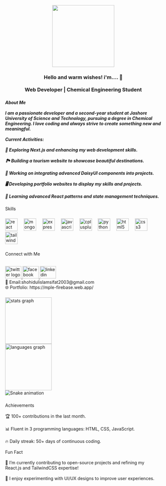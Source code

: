 
<div align="center">
  <img height="200" src="https://i.ibb.co.com/np1Z91G/Black-and-White-Gradient-Personal-Linked-In-Banner-6.png"  />
</div>

###

<h3 align="center">Hello and warm wishes! i'm.... 👋<br><br>Web  Developer | Chemical Engineering Student</h3>

###

<h5 align="left">About Me<br><br>I am a passionate developer and a second-year student at Jashore University of Science and Technology, pursuing a degree in Chemical Engineering. I love coding and always strive to create something new and meaningful.<br><br>Current Activities:<br><br>🔄 Exploring Next.js and enhancing my web development skills.<br><br>🏞️ Building a tourism website to showcase beautiful destinations.<br><br>🔧 Working on integrating advanced DaisyUI components into projects.<br><br>🖥️ Developing portfolio websites to display my skills and projects.<br><br>📖 Learning advanced React patterns and state management techniques.</h5>

###

<p align="left">Skills</p>

###

<div align="left">
  <img src="https://cdn.jsdelivr.net/gh/devicons/devicon/icons/react/react-original.svg" height="40" alt="react logo"  />
  <img width="12" />
  <img src="https://cdn.jsdelivr.net/gh/devicons/devicon/icons/mongodb/mongodb-original.svg" height="40" alt="mongodb logo"  />
  <img width="12" />
  <img src="https://cdn.jsdelivr.net/gh/devicons/devicon/icons/express/express-original.svg" height="40" alt="express logo"  />
  <img width="12" />
  <img src="https://cdn.jsdelivr.net/gh/devicons/devicon/icons/javascript/javascript-original.svg" height="40" alt="javascript logo"  />
  <img width="12" />
  <img src="https://cdn.jsdelivr.net/gh/devicons/devicon/icons/cplusplus/cplusplus-original.svg" height="40" alt="cplusplus logo"  />
  <img width="12" />
  <img src="https://cdn.jsdelivr.net/gh/devicons/devicon/icons/python/python-original.svg" height="40" alt="python logo"  />
  <img width="12" />
  <img src="https://cdn.jsdelivr.net/gh/devicons/devicon/icons/html5/html5-original.svg" height="40" alt="html5 logo"  />
  <img width="12" />
  <img src="https://cdn.jsdelivr.net/gh/devicons/devicon/icons/css3/css3-original.svg" height="40" alt="css3 logo"  />
  <img width="12" />
  <img src="https://cdn.jsdelivr.net/gh/devicons/devicon/icons/tailwindcss/tailwindcss-original-wordmark.svg" height="40" alt="tailwindcss logo"  />
</div>

###

<p align="left">Connect with Me<br><br>
  <div align="left">
  <a href="https://x.com/MDSIFAT1621900" target="_blank">
    <img src="https://raw.githubusercontent.com/maurodesouza/profile-readme-generator/master/src/assets/icons/social/twitter/default.svg" width="52" height="40" alt="twitter logo"  />
  </a>
  <a href="https://www.facebook.com/Iamthedevilofmylife" target="_blank">
    <img src="https://raw.githubusercontent.com/maurodesouza/profile-readme-generator/master/src/assets/icons/social/facebook/default.svg" width="52" height="40" alt="facebook logo"  />
  </a>
  <a href="https://www.linkedin.com/in/shohidulislam200/" target="_blank">
    <img src="https://raw.githubusercontent.com/maurodesouza/profile-readme-generator/master/src/assets/icons/social/linkedin/default.svg" width="52" height="40" alt="linkedin logo"  />
  </a> <br>
 📧 Email:shohidulislamsifat2003@gmail.com<br>
🌐 Portfolio: https://mple-firebase.web.app/</p> 
</div>


###

<div align="left">
  <img src="https://github-readme-stats.vercel.app/api?username=shohidulislam12&hide_title=false&hide_rank=false&show_icons=true&include_all_commits=true&count_private=true&disable_animations=false&theme=dracula&locale=en&hide_border=false&order=1" height="150" alt="stats graph" /> <br>
  <img src="https://github-readme-stats.vercel.app/api/top-langs?username=shohidulislam12&locale=en&hide_title=false&layout=compact&card_width=320&langs_count=5&theme=dracula&hide_border=false&order=2" height="150" alt="languages graph"  /> <br>

<img src="https://raw.githubusercontent.com/shohidulislam12/shohidulislam12/output/snake.svg" alt="Snake animation" />

</div>

###



###

<p align="left">Achievements<br><br>🏆 100+ contributions in the last month.<br><br>📊 Fluent in 3 programming languages: HTML, CSS, JavaScript.<br><br>🔥 Daily streak: 50+ days of continuous coding.<br><br>Fun Fact<br><br>🔗 I’m currently contributing to open-source projects and refining my React.js and TailwindCSS expertise!<br><br>🎨 I enjoy experimenting with UI/UX designs to improve user experiences.</p>

###
